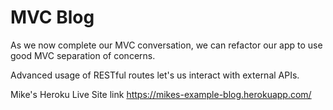 # MVC Blog

As we now complete our MVC conversation, we can refactor our app to use good MVC separation of concerns.

Advanced usage of RESTful routes let's us interact with external APIs.

Mike's Heroku Live Site link
https://mikes-example-blog.herokuapp.com/

